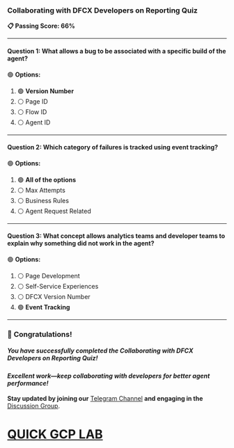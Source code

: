 ### **Collaborating with DFCX Developers on Reporting Quiz**  

**📋 Passing Score: 66%**  

---

#### **Question 1:** What allows a bug to be associated with a specific build of the agent?  

🟢 **Options:**  
1. 🟢 **Version Number**  
2. ⚪ Page ID  
3. ⚪ Flow ID  
4. ⚪ Agent ID  

---  

#### **Question 2:** Which category of failures is tracked using event tracking?  

🟢 **Options:**  
1. 🟢 **All of the options**  
2. ⚪ Max Attempts  
3. ⚪ Business Rules  
4. ⚪ Agent Request Related  

---  

#### **Question 3:** What concept allows analytics teams and developer teams to explain why something did not work in the agent?  

🟢 **Options:**  
1. ⚪ Page Development  
2. ⚪ Self-Service Experiences  
3. ⚪ DFCX Version Number  
4. 🟢 **Event Tracking**  

---

### 🎉 **Congratulations!**  
##### *You have successfully completed the Collaborating with DFCX Developers on Reporting Quiz!*  

#### *Excellent work—keep collaborating with developers for better agent performance!*  

**Stay updated by joining our** [Telegram Channel](https://t.me/quickgcplab) **and engaging in the** [Discussion Group](https://t.me/quickgcplabchats).  

# [QUICK GCP LAB](https://www.youtube.com/@quickgcplab)  